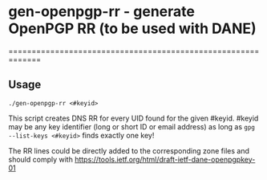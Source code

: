 # gen-openpgp-rr - generate OpenPGP RR (to be used with DANE)
=============================================================

Usage
-----

`./gen-openpgp-rr <#keyid>`

This script creates DNS RR for every UID found for the given #keyid. #keyid
may be any key identifier (long or short ID or email address) as long as
`gpg --list-keys <#keyid>` finds exactly one key!

The RR lines could be directly added to the corresponding zone files and
should comply with https://tools.ietf.org/html/draft-ietf-dane-openpgpkey-01

